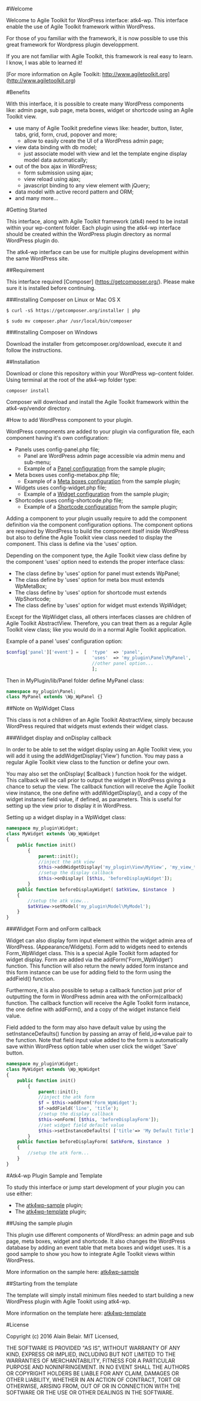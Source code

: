 #Welcome

Welcome to Agile Toolkit for WordPress interface: atk4-wp. 
This interface enable the use of Agile Toolkit framework within WordPress.
 
For those of you familiar with the framework, it is now possible to use this great framework for Wordpress plugin developpment.

If you are not familiar with Agile Toolkit, this framework is real easy to learn. I know, I was able to learned it!

[For more information on Agile Toolkit: http://www.agiletoolkit.org] (http://www.agiletoolkit.org)

#Benefits

With this interface, it is possible to create many WordPress components like: admin page, sub page, meta boxes, widget or shortcode using an Agile Toolkit
view. 

* use many of Agile Toolkit predefine views like: header, button, lister, tabs, grid, form, crud, popover and more;
  * allow to easily create the UI of a WordPress admin page;  
* view data binding with db model;
  * just associate model with view and let the template engine display model data automatically;
* out of the box ajax in WordPress;
  * form submission using ajax;
  * view reload using ajax;
  * javascript binding to any view element with jQuery;
* data model with active record pattern and ORM;
* and many more...

#Getting Started

This interface, along with Agile Toolkit framework (atk4) need to be install within your wp-content folder. 
Each plugin using the atk4-wp interface should be created within the WordPress plugin directory as normal WordPress plugin do.

The atk4-wp interface can be use for multiple plugins development within the same WordPress site.

##Requirement

This interface required [Composer] (https://getcomposer.org/). Please make sure it is installed before continuing.

###Installing Composer on Linux or Mac OS X

```
$ curl -sS https://getcomposer.org/installer | php
```

```
$ sudo mv composer.phar /usr/local/bin/composer
```

###Installing Composer on Windows

Download the installer from getcomposer.org/download, execute it and follow the instructions.

##Installation

Download or clone this repository within your WordPress wp-content folder. Using terminal at the root of the atk4-wp folder type:

```
composer install
```

Composer will download and install the Agile Toolkit framework within the atk4-wp/vendor directory.


#How to add WordPress component to your plugin.

WordPress components are added to your plugin via configuration file, each component having it's own configuration:

* Panels uses config-panel.php file;
  * Panel are WordPress admin page accessible via admin menu and sub-menu;
  * Example of a [Panel configuration](https://github.com/ibelar/atk4wp-sample/blob/master/config-panel.php) from the sample plugin;
* Meta boxes uses config-metabox.php file;
  * Example of a [Meta boxes configuration](https://github.com/ibelar/atk4wp-sample/blob/master/config-metabox.php) from the sample plugin;
* Widgets uses config-widget.php file;
  * Example of a [Widget configuration](https://github.com/ibelar/atk4wp-sample/blob/master/config-widget.php) from the sample plugin;
* Shortcodes uses config-shortcode.php file;
  * Example of a [Shortcode configuration](https://github.com/ibelar/atk4wp-sample/blob/master/config-shortcode.php) from the sample plugin;

Adding a component to your plugin usually require to add the component definition via the component configuration options.
The component options are required by WordPress to build the component itself inside WordPress but also to define the Agile Toolkit view class needed to display the component. This class is define via the 'uses' option.

Depending on the component type, the Agile Toolkit view class define by the component 'uses' option need to extends the proper interface class:

* The class define by 'uses' option for panel must extends WpPanel;
* The class define by 'uses' option for meta box must extends WpMetaBox;
* The class define by 'uses' option for shortcode must extends WpShortcode;
* The class define by 'uses' option for widget must extends WpWidget;

Except for the WpWidget class, all others interfaces classes are children of Agile Toolkit AbstractView. 
Therefore, you can treat them as a regular Agile Toolkit view class; like you would do in a normal Agile Toolkit application.

Example of a panel 'uses' configuration option:

```php
$config['panel']['event'] =  [  'type'  => 'panel',
                                'uses'  => 'my_plugin\Panel\MyPanel',
                                //other panel option...
                                ];
```

Then in MyPlugin/lib/Panel folder define MyPanel class:

```php
namespace my_plugin\Panel;
class MyPanel extends \Wp_WpPanel {}
```
##Note on WpWidget Class

This class is not a children of an Agile Toolkit AbstractView, simply because WordPress required that widgets must extends their widget class. 

###Widget display and onDisplay callback

In order to be able to set the widget display using an Agile Toolkit view, you will add it using the addWidgetDisplay('View') function.
You may pass a regular Agile Toolkit view class to the function or define your own.

You may also set the onDisplay( $callback ) function hook for the widget. This callback will be call prior to output the widget in WordPress giving a chance to setup the view.
The callback function will receive the Agile Toolkit view instance, the one define with addWidgetDisplay(), and a copy of the widget instance field value, if defined, as parameters.
This is useful for setting up the view prior to display it in WordPress.

Setting up a widget display in a WpWidget class:

```php
namespace my_plugin\Widget;
class MyWidget extends \Wp_WpWidget
{
    public function init()
    	{
    		parent::init();
    		//inject the atk view
    		$this->addWidgetDisplay('my_plugin\View\MyView', 'my_view_title');
    		//setup the display callback
    		$this->onDisplay( [$this, 'beforeDisplayWidget']);
    	}
    public function beforeDisplayWidget( $atkView, $instance  )
	{
	    //setup the atk view...
		$atkView->setModel('my_plugin\Model\MyModel');
	}
}
```

###Widget Form and onForm callback

Widget can also display form input element within the widget admin area of WordPress. (Appearance/Widgets). Form add to widgets need to extends Form_WpWidget class.
This is a special Agile Toolkit form adapted for widget display. Form are added via the addForm('Form_WpWidget') function. This function will also return the newly added form instance and this form instance can be use for adding field to the form using the addField() function.

Furthermore, it is also possible to setup a callback function just prior of outputting the form in WordPress admin area with the onForm(callback) function. 
The callback function will receive the Agile Toolkit form instance, the one define with addForm(), and a copy of the widget instance field value.

Field added to the form may also have default value by using the setInstanceDefaults() function by passing an array of field_id=>value pair to the function. 
Note that field input value added to the form is automatically save within WordPress option table when user click the widget 'Save' button.

```php
namespace my_plugin\Widget;
class MyWidget extends \Wp_WpWidget
{
    public function init()
    	{
    		parent::init();
    		//inject the atk form
    		$f = $this->addForm('Form_WpWidget');
    		$f->addField('line', 'title');
    		//setup the display callback
    		$this->onForm( [$this, 'beforeDisplayForm']);
    	    //set widget field default value
    	    $this->setInstanceDefaults( ['title'=> 'My Default Title'] );
    	}
    public function beforeDisplayForm( $atkForm, $instance  )
	{
	    //setup the atk form...
	}
}
```
#Atk4-wp Plugin Sample and Template

To study this interface or jump start development of your plugin you can use either:
 
 * The [atk4wp-sample](https://github.com/ibelar/atk4wp-sample) plugin;
 * The [atk4wp-template](https://github.com/ibelar/atk4wp-template) plugin;

##Using the sample plugin

This plugin use different components of WordPress: an admin page and sub page, meta boxes, widget and shortcode.
It also changes the WordPress database by adding an event table that meta boxes and widget uses. 
It is a good sample to show you how to integrate Agile Toolkit views within WordPress.

More information on the sample here: [atk4wp-sample](https://github.com/ibelar/atk4wp-sample)


##Starting from the template

The template will simply install minimum files needed to start building a new WordPress plugin with Agile Tookit using atk4-wp.

More information on the template here: [atk4wp-template](https://github.com/ibelar/atk4wp-template)

#License

Copyright (c) 2016 Alain Belair. MIT Licensed,

THE SOFTWARE IS PROVIDED "AS IS", WITHOUT WARRANTY OF ANY KIND, EXPRESS OR IMPLIED, INCLUDING BUT NOT LIMITED TO THE WARRANTIES OF MERCHANTABILITY, FITNESS FOR A PARTICULAR PURPOSE AND NONINFRINGEMENT. IN NO EVENT SHALL THE AUTHORS OR COPYRIGHT HOLDERS BE LIABLE FOR ANY CLAIM, DAMAGES OR OTHER LIABILITY, WHETHER IN AN ACTION OF CONTRACT, TORT OR OTHERWISE, ARISING FROM, OUT OF OR IN CONNECTION WITH THE SOFTWARE OR THE USE OR OTHER DEALINGS IN THE SOFTWARE.